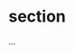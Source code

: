 <!--
media:netpage,book,academic
tags:python,C#,java,programming,software engineering
title:TITLE
short-en:SHORT
short-ja:SHORT
importance:5
link:https://www.example.com
hasPage:true
 -->

# section

...
